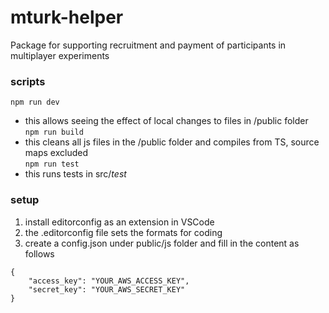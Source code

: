 # mturk-helper
Package for supporting recruitment and payment of participants in multiplayer experiments
### scripts
`npm run dev`
* this allows seeing the effect of local changes to files in /public folder\
`npm run build`
* this cleans all js files in the /public folder and compiles from TS, source maps excluded\
`npm run test`
* this runs tests in src/_test_
### setup
1. install editorconfig as an extension in VSCode
2. the .editorconfig file sets the formats for coding
3. create a config.json under public/js folder and fill in the content as follows
```
{
    "access_key": "YOUR_AWS_ACCESS_KEY",
    "secret_key": "YOUR_AWS_SECRET_KEY"
}
```
